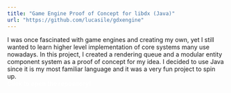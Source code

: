 ```yaml
---
title: "Game Engine Proof of Concept for libdx (Java)"
url: "https://github.com/lucasile/gdxengine"
---
```


I was once fascinated with game engines and creating my own, yet I still wanted to learn higher level
implementation of core systems many use nowadays. In this project, I created a rendering queue and a modular
entity component system as a proof of concept for my idea. I decided to use Java since it is my most familiar
language and it was a very fun project to spin up. 
\
<span style="color:white">**Click to open the repository!**</span>

